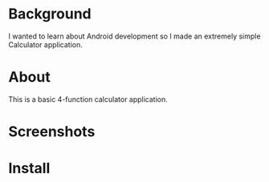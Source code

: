# Background

I wanted to learn about Android development so I made an extremely simple Calculator application. 


# About

This is a basic 4-function calculator application.


# Screenshots



# Install

